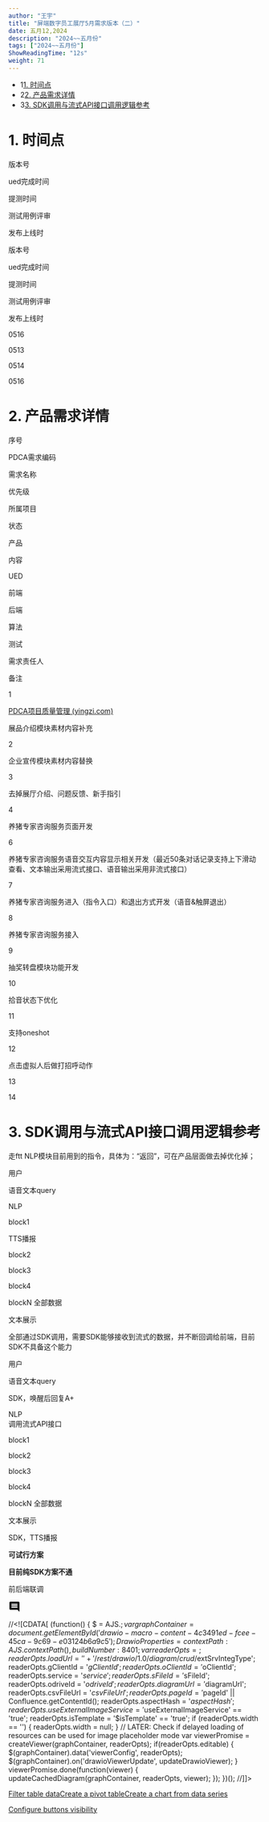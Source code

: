```yaml
---
author: "王宇"
title: "屏端数字员工展厅5月需求版本（二）"
date: 五月12,2024
description: "2024~~五月份"
tags: ["2024~~五月份"]
ShowReadingTime: "12s"
weight: 71
---
```

*   1[1\. 时间点](#id-屏端数字员工展厅5月需求版本（二）-时间点)
*   2[2\. 产品需求详情](#id-屏端数字员工展厅5月需求版本（二）-产品需求详情)
*   3[3\. SDK调用与流式API接口调用逻辑参考](#id-屏端数字员工展厅5月需求版本（二）-SDK调用与流式API接口调用逻辑参考)

1\. 时间点
=======

版本号

ued完成时间

提测时间

测试用例评审

发布上线时

版本号

ued完成时间

提测时间

测试用例评审

发布上线时

0516

0513

0514

  

0516

2\. 产品需求详情
==========

序号

PDCA需求编码

需求名称

优先级

所属项目

状态

产品

内容

UED

前端

后端

算法

测试

需求责任人

备注

1

[PDCA项目质量管理 (yingzi.com)](https://pdca.yingzi.com/#/documentMgtView_1682596613476?id=312&type=prd)

展品介绍模块素材内容补充

  

  

  

  

  

  

  

  

  

  

  

  

2

  

企业宣传模块素材内容替换

  

  

  

  

  

  

  

  

  

  

  

3

  

去掉展厅介绍、问题反馈、新手指引

  

  

  

  

  

  

  

  

  

  

  

4

  

养猪专家咨询服务页面开发

  

  

  

  

  

  

  

  

  

  

  

6

  

养猪专家咨询服务语音交互内容显示相关开发（最近50条对话记录支持上下滑动查看、文本输出采用流式接口、语音输出采用非流式接口）

  

  

  

  

  

  

  

  

  

  

  

7

  

养猪专家咨询服务进入（指令入口）和退出方式开发（语音&触屏退出）

  

  

  

  

  

  

  

  

  

  

  

  

8

  

养猪专家咨询服务接入

  

  

  

  

  

  

  

  

  

  

  

  

9

  

抽奖转盘模块功能开发

  

  

  

  

  

  

  

  

  

  

  

  

10

  

拾音状态下优化

  

  

  

  

  

  

  

  

  

  

  

  

11

  

支持oneshot

  

  

  

  

  

  

  

  

  

  

  

12

  

点击虚拟人后做打招呼动作

  

  

  

  

  

  

  

  

  

  

  

  

13

  

  

  

  

  

  

  

  

  

  

  

  

  

  

14

  

  

  

  

  

  

  

  

  

  

  

  

  

  

3\. SDK调用与流式API接口调用逻辑参考
=======================

走ftt NLP模块目前用到的指令，具体为：“返回”，可在产品层面做去掉优化掉；

用户

语音文本query

NLP

block1

TTS播报

block2

block3

block4

blockN 全部数据

文本展示

全部通过SDK调用，需要SDK能够接收到流式的数据，并不断回调给前端，目前SDK不具备这个能力

用户

语音文本query

SDK，唤醒后回复A+

NLP  
调用流式API接口  

block1

block2

block3

block4

blockN 全部数据

文本展示

SDK，TTS播报

**可试行方案**

**目前纯SDK方案不通**

前后端联调

![](data:image/svg+xml;base64,PHN2ZyB4bWxucz0iaHR0cDovL3d3dy53My5vcmcvMjAwMC9zdmciIHdpZHRoPSIyNCIgaGVpZ2h0PSIyNCIgdmlld0JveD0iMCAwIDI0IDI0Ij48cGF0aCBkPSJNMjEuOTkgNGMwLTEuMS0uODktMi0xLjk5LTJINGMtMS4xIDAtMiAuOS0yIDJ2MTJjMCAxLjEuOSAyIDIgMmgxNGw0IDQtLjAxLTE4ek0xOCAxNEg2di0yaDEydjJ6bTAtM0g2VjloMTJ2MnptMC0zSDZWNmgxMnYyeiIvPjxwYXRoIGQ9Ik0wIDBoMjR2MjRIMHoiIGZpbGw9Im5vbmUiLz48L3N2Zz4= "显示评论")

//<!\[CDATA\[ (function() { $ = AJS.$; var graphContainer = document.getElementById('drawio-macro-content-4c3491ed-fcee-45ca-9c69-e03124b6a9c5'); DrawioProperties = { contextPath : AJS.contextPath(), buildNumber : 8401 }; var readerOpts = {}; readerOpts.loadUrl = '' + '/rest/drawio/1.0/diagram/crud/%E6%9C%AA%E5%91%BD%E5%90%8D%E7%BB%98%E5%9B%BE/123653761?revision=1'; readerOpts.imageUrl = '' + '/download/attachments/123653761/未命名绘图.png' + '?version=1&api=v2'; readerOpts.editUrl = '' + '/plugins/drawio/addDiagram.action?ceoId=123653761&owningPageId=123653761&diagramName=%E6%9C%AA%E5%91%BD%E5%90%8D%E7%BB%98%E5%9B%BE&revision=1'; readerOpts.editable = true; readerOpts.canComment = true; readerOpts.stylePath = STYLE\_PATH; readerOpts.stencilPath = STENCIL\_PATH; readerOpts.imagePath = IMAGE\_PATH + '/reader'; readerOpts.border = true; readerOpts.width = '1000'; readerOpts.simpleViewer = false; readerOpts.tbstyle = 'top'; readerOpts.links = 'auto'; readerOpts.lightbox = true; readerOpts.resourcePath = ATLAS\_RESOURCE\_BASE + '/resources/viewer'; readerOpts.disableButtons = false; readerOpts.zoomToFit = true; readerOpts.language = 'zh'; readerOpts.licenseStatus = 'OK'; readerOpts.contextPath = AJS.contextPath(); readerOpts.diagramName = decodeURIComponent('%E6%9C%AA%E5%91%BD%E5%90%8D%E7%BB%98%E5%9B%BE'); readerOpts.diagramDisplayName = ''; readerOpts.aspect = ''; readerOpts.ceoName = '屏端数字员工展厅5月需求版本（二）'; readerOpts.attVer = '1'; readerOpts.attId = '123654395'; readerOpts.lastModifierName = '王宇'; readerOpts.lastModified = '2024-05-12 10:21:51.697'; readerOpts.creatorName = '王宇'; //Embed macro specific info readerOpts.extSrvIntegType = '$extSrvIntegType'; readerOpts.gClientId = '$gClientId'; readerOpts.oClientId = '$oClientId'; readerOpts.service = '$service'; readerOpts.sFileId = '$sFileId'; readerOpts.odriveId = '$odriveId'; readerOpts.diagramUrl = '$diagramUrl'; readerOpts.csvFileUrl = '$csvFileUrl'; readerOpts.pageId = '$pageId' || Confluence.getContentId(); readerOpts.aspectHash = '$aspectHash'; readerOpts.useExternalImageService = '$useExternalImageService' == 'true'; readerOpts.isTemplate = '$isTemplate' == 'true'; if (readerOpts.width == '') { readerOpts.width = null; } // LATER: Check if delayed loading of resources can be used for image placeholder mode var viewerPromise = createViewer(graphContainer, readerOpts); if(readerOpts.editable) { $(graphContainer).data('viewerConfig', readerOpts); $(graphContainer).on('drawioViewerUpdate', updateDrawioViewer); } viewerPromise.done(function(viewer) { updateCachedDiagram(graphContainer, readerOpts, viewer); }); })(); //\]\]>

[Filter table data](#)[Create a pivot table](#)[Create a chart from data series](#)

[Configure buttons visibility](/users/tfac-settings.action)